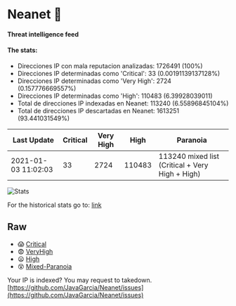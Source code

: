 # Neanet :hocho:
#### Threat intelligence feed
#### The stats:

- Direcciones IP con mala reputacion analizadas: 1726491 (100%)
- Direcciones IP determinadas como 'Critical':  33 (0.00191139137128%)
- Direcciones IP determinadas como 'Very High':  2724 (0.157776669557%)
- Direcciones IP determinadas como 'High':  110483 (6.39928039011)
- Total de direcciones IP indexadas en Neanet:  113240 (6.55896845104%)
- Total de direcciones IP descartadas en Neanet:  1613251 (93.441031549%)

| Last Update | Critical | Very High | High | Paranoia |
| --- | --- | --- | --- | --- |
| 2021-01-03 11:02:03 | 33 | 2724 | 110483 | 113240 mixed list (Critical + Very High + High)|

![Stats](https://docs.google.com/spreadsheets/d/e/2PACX-1vSnaNMIXVabIpDJjufMlzH7poXnshF3mgd8Is1g9ytUEzVsP5my4Trn8f-xkoLLQ38xpL3HtmUexLo6/pubchart?oid=501124687&format=image)

For the historical stats go to: [link](/stats.csv)
## Raw
- :scream: [Critical](https://raw.githubusercontent.com/JavaGarcia/Neanet/master/blacklists/neanet_critical.txt)
- :fearful: [VeryHigh](https://raw.githubusercontent.com/JavaGarcia/Neanet/master/blacklists/neanet_veryHigh.txtt)
- :frowning: [High](https://raw.githubusercontent.com/JavaGarcia/Neanet/master/blacklists/neanet_high.txt)
- :dizzy_face: [Mixed-Paranoia](https://raw.githubusercontent.com/JavaGarcia/Neanet/master/blacklists/neanet_all.txt)


Your IP is indexed? You may request to takedown. [https://github.com/JavaGarcia/Neanet/issues](https://github.com/JavaGarcia/Neanet/issues)









































































































































































































































































































































































































































































































































































































































































































































































































































































































































































































































































































































































































































































































































































































































































































































































































































































































































































































































































































































































































































































































































































































































































































































































































































































































































































































































































































































































































































































































































































































































































































































































































































































































































































